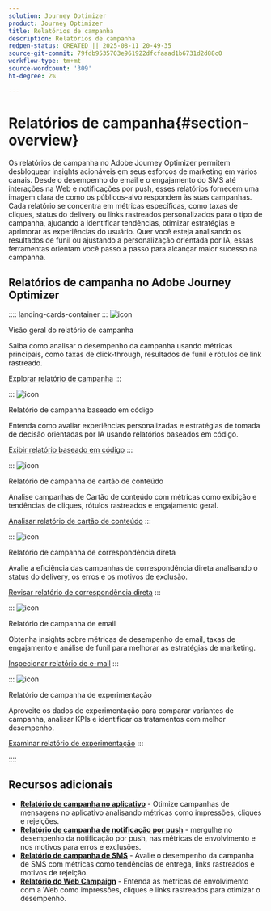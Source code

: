 ```yaml
---
solution: Journey Optimizer
product: Journey Optimizer
title: Relatórios de campanha
description: Relatórios de campanha
redpen-status: CREATED_||_2025-08-11_20-49-35
source-git-commit: 79fdb9535703e961922dfcfaaad1b6731d2d88c0
workflow-type: tm+mt
source-wordcount: '309'
ht-degree: 2%

---
```



# Relatórios de campanha{#section-overview}

Os relatórios de campanha no Adobe Journey Optimizer permitem desbloquear insights acionáveis em seus esforços de marketing em vários canais. Desde o desempenho do email e o engajamento do SMS até interações na Web e notificações por push, esses relatórios fornecem uma imagem clara de como os públicos-alvo respondem às suas campanhas. Cada relatório se concentra em métricas específicas, como taxas de cliques, status do delivery ou links rastreados personalizados para o tipo de campanha, ajudando a identificar tendências, otimizar estratégias e aprimorar as experiências do usuário. Quer você esteja analisando os resultados de funil ou ajustando a personalização orientada por IA, essas ferramentas orientam você passo a passo para alcançar maior sucesso na campanha.

## Relatórios de campanha no Adobe Journey Optimizer

:::: landing-cards-container
:::
![icon](https://cdn.experienceleague.adobe.com/icons/chart-line.svg)

Visão geral do relatório de campanha

Saiba como analisar o desempenho da campanha usando métricas principais, como taxas de click-through, resultados de funil e rótulos de link rastreado.

[Explorar relatório de campanha](../using/reports/campaign-global-report-cja.md)
:::

:::
![icon](https://cdn.experienceleague.adobe.com/icons/code-branch.svg)

Relatório de campanha baseado em código

Entenda como avaliar experiências personalizadas e estratégias de tomada de decisão orientadas por IA usando relatórios baseados em código.

[Exibir relatório baseado em código](../using/reports/campaign-global-report-cja-code.md)
:::

:::
![icon](https://cdn.experienceleague.adobe.com/icons/list-check.svg)

Relatório de campanha de cartão de conteúdo

Analise campanhas de Cartão de conteúdo com métricas como exibição e tendências de cliques, rótulos rastreados e engajamento geral.

[Analisar relatório de cartão de conteúdo](../using/reports/campaign-global-report-cja-content.md)
:::

:::
![icon](https://cdn.experienceleague.adobe.com/icons/envelope.svg)

Relatório de campanha de correspondência direta

Avalie a eficiência das campanhas de correspondência direta analisando o status do delivery, os erros e os motivos de exclusão.

[Revisar relatório de correspondência direta](../using/reports/campaign-global-report-cja-direct.md)
:::

:::
![icon](https://cdn.experienceleague.adobe.com/icons/envelope-open-text.svg)

Relatório de campanha de email

Obtenha insights sobre métricas de desempenho de email, taxas de engajamento e análise de funil para melhorar as estratégias de marketing.

[Inspecionar relatório de e-mail](../using/reports/campaign-global-report-cja-email.md)
:::

:::
![icon](https://cdn.experienceleague.adobe.com/icons/vial.svg)

Relatório de campanha de experimentação

Aproveite os dados de experimentação para comparar variantes de campanha, analisar KPIs e identificar os tratamentos com melhor desempenho.

[Examinar relatório de experimentação](../using/reports/campaign-global-report-cja-experimentation.md)
:::

::::


## Recursos adicionais

- **[Relatório de campanha no aplicativo](../using/reports/campaign-global-report-cja-inapp.md)** - Otimize campanhas de mensagens no aplicativo analisando métricas como impressões, cliques e rejeições.
- **[Relatório de campanha de notificação por push](../using/reports/campaign-global-report-cja-push.md)** - mergulhe no desempenho da notificação por push, nas métricas de envolvimento e nos motivos para erros e exclusões.
- **[Relatório de campanha de SMS](../using/reports/campaign-global-report-cja-sms.md)** - Avalie o desempenho da campanha de SMS com métricas como tendências de entrega, links rastreados e motivos de rejeição.
- **[Relatório do Web Campaign](../using/reports/campaign-global-report-cja-web.md)** - Entenda as métricas de envolvimento com a Web como impressões, cliques e links rastreados para otimizar o desempenho.
